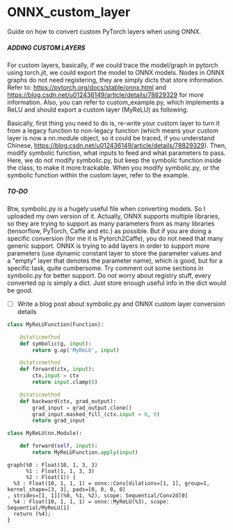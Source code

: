 # ONNX_custom_layer
Guide on how to convert custom PyTorch layers when using ONNX.

##### _ADDING CUSTOM LAYERS_
For custom layers, basically, if we could trace the model/graph in pytorch using torch.jit, we could export the model to ONNX models.
Nodes in ONNX graphs do not need registering, they are simply dicts that store information. Refer to: https://pytorch.org/docs/stable/onnx.html and https://blog.csdn.net/u012436149/article/details/78829329 
for more information. Also, you can refer to custom_example.py, which implements a ReLU and should export a custom layer (MyReLU) as following.

Basically, first thing you need to do is, re-write your custom layer to turn it from a legacy function to non-legacy function (which
means your custom layer is now a nn.module object, so it could be traced, if you understand Chinese, https://blog.csdn.net/u012436149/article/details/78829329). Then, modify symbolic function, what inputs to feed and what parameters to pass. Here, we do not modify symbolic.py, but keep the symbolic function inside the class, to make it more trackable. When you modify symbolic.py, or the symbolic function within the custom layer, refer to the example.

##### TO-DO
Btw, symbolic.py is a hugely useful file when converting models. So I uploaded my own version of it. Actually, ONNX supports multiple
libraries, so they are trying to support as many parameters from as many libraries (tensorflow, PyTorch, Caffe and etc.) as possible. But
if you are doing a specific conversion (for me it is Pytorch2Caffe), you do not need that many generic support. ONNX is trying to add layers
in order to support more parameters (use dynamic constant layer to store the parameter values and a "empty" layer that denotes the parameter
name), which is good, but for a specific task, quite cumbersome. Try comment out some sections in symbolic.py for better support. Do not worry
about registry stuff, every converted op is simply a dict. Just store enough useful info in the dict would be good.
- [ ] Write a blog post about symbolic.py and ONNX custom layer conversion details

```python
class MyReLUFunction(Function):

    @staticmethod
    def symbolic(g, input):
        return g.op('MyReLU', input)

    @staticmethod
    def forward(ctx, input):
        ctx.input = ctx
        return input.clamp(0)

    @staticmethod
    def backward(ctx, grad_output):
        grad_input = grad_output.clone()
        grad_input.masked_fill_(ctx.input < 0, 0)
        return grad_input

class MyReLU(nn.Module):

    def forward(self, input):
        return MyReLUFunction.apply(input)
```

```shell
graph(%0 : Float(10, 1, 3, 3)                                                                           
      %1 : Float(1, 1, 3, 3)                                                                            
      %2 : Float(1)) {                                                                                  
  %3 : Float(10, 1, 1, 1) = onnx::Conv[dilations=[1, 1], group=1, kernel_shape=[3, 3], pads=[0, 0, 0, 0]
, strides=[1, 1]](%0, %1, %2), scope: Sequential/Conv2d[0]                                              
  %4 : Float(10, 1, 1, 1) = onnx::MyReLU(%3), scope: Sequential/MyReLU[1]                               
  return (%4);                                                                                          
}            
```
